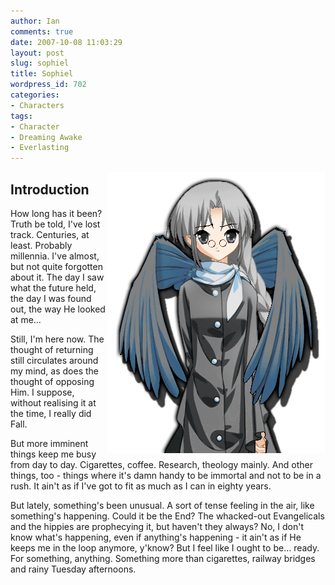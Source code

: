 ```yaml
---
author: Ian
comments: true
date: 2007-10-08 11:03:29
layout: post
slug: sophiel
title: Sophiel
wordpress_id: 702
categories:
- Characters
tags:
- Character
- Dreaming Awake
- Everlasting
---
```


<p><img src="/characters/portraits/sophiel.png" style="float:right" /></p>
<h2>Introduction</h2>
<div>
<p>How long has it been?  Truth be told, I&#039;ve lost track.  Centuries, at least.  Probably millennia.  I&#039;ve almost, but not quite forgotten about it.  The day I saw what the future held, the day I was found out, the way He looked at me...</p>
<p>Still, I&#039;m here now.  The thought of returning still circulates around my mind, as does the thought of opposing Him.  I suppose, without realising it at the time, I really did Fall.</p>
<p>But more imminent things keep me busy from day to day.  Cigarettes, coffee.  Research, theology mainly.  And other things, too - things where it&#039;s damn handy to be immortal and not to be in a rush.  It ain&#039;t as if I&#039;ve got to fit as much as I can in eighty years.</p>
<p>But lately, something&#039;s been unusual.  A sort of tense feeling in the air, like something&#039;s happening.  Could it be the End?  The whacked-out Evangelicals and the hippies are prophecying it, but haven&#039;t they always?  No, I don&#039;t know what&#039;s happening, even if anything&#039;s happening - it ain&#039;t as if He keeps me in the loop anymore, y&#039;know?  But I feel like I ought to be... ready.  For something, anything.  Something more than cigarettes, railway bridges and rainy Tuesday afternoons.</p>
</div>
